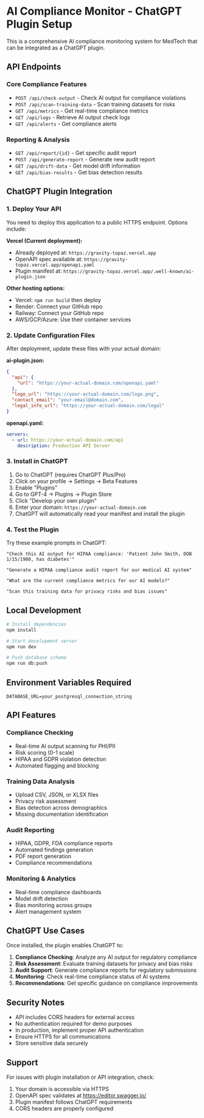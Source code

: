 # AI Compliance Monitor - ChatGPT Plugin Setup

This is a comprehensive AI compliance monitoring system for MedTech that can be integrated as a ChatGPT plugin.

## API Endpoints

### Core Compliance Features
- `POST /api/check-output` - Check AI output for compliance violations
- `POST /api/scan-training-data` - Scan training datasets for risks
- `GET /api/metrics` - Get real-time compliance metrics
- `GET /api/logs` - Retrieve AI output check logs
- `GET /api/alerts` - Get compliance alerts

### Reporting & Analysis
- `GET /api/report/{id}` - Get specific audit report
- `POST /api/generate-report` - Generate new audit report
- `GET /api/drift-data` - Get model drift information
- `GET /api/bias-results` - Get bias detection results

## ChatGPT Plugin Integration

### 1. Deploy Your API

You need to deploy this application to a public HTTPS endpoint. Options include:

**Vercel (Current deployment):**
- Already deployed at: `https://gravity-topaz.vercel.app`
- OpenAPI spec available at: `https://gravity-topaz.vercel.app/openapi.yaml`
- Plugin manifest at: `https://gravity-topaz.vercel.app/.well-known/ai-plugin.json`

**Other hosting options:**
- Vercel: `npm run build` then deploy
- Render: Connect your GitHub repo
- Railway: Connect your GitHub repo
- AWS/GCP/Azure: Use their container services

### 2. Update Configuration Files

After deployment, update these files with your actual domain:

**ai-plugin.json:**
```json
{
  "api": {
    "url": "https://your-actual-domain.com/openapi.yaml"
  },
  "logo_url": "https://your-actual-domain.com/logo.png",
  "contact_email": "your-email@domain.com",
  "legal_info_url": "https://your-actual-domain.com/legal"
}
```

**openapi.yaml:**
```yaml
servers:
  - url: https://your-actual-domain.com/api
    description: Production API Server
```

### 3. Install in ChatGPT

1. Go to ChatGPT (requires ChatGPT Plus/Pro)
2. Click on your profile → Settings → Beta Features
3. Enable "Plugins"
4. Go to GPT-4 → Plugins → Plugin Store
5. Click "Develop your own plugin"
6. Enter your domain: `https://your-actual-domain.com`
7. ChatGPT will automatically read your manifest and install the plugin

### 4. Test the Plugin

Try these example prompts in ChatGPT:

```
"Check this AI output for HIPAA compliance: 'Patient John Smith, DOB 1/15/1980, has diabetes'"

"Generate a HIPAA compliance audit report for our medical AI system"

"What are the current compliance metrics for our AI models?"

"Scan this training data for privacy risks and bias issues"
```

## Local Development

```bash
# Install dependencies
npm install

# Start development server
npm run dev

# Push database schema
npm run db:push
```

## Environment Variables Required

```env
DATABASE_URL=your_postgresql_connection_string
```

## API Features

### Compliance Checking
- Real-time AI output scanning for PHI/PII
- Risk scoring (0-1 scale)
- HIPAA and GDPR violation detection
- Automated flagging and blocking

### Training Data Analysis
- Upload CSV, JSON, or XLSX files
- Privacy risk assessment
- Bias detection across demographics
- Missing documentation identification

### Audit Reporting
- HIPAA, GDPR, FDA compliance reports
- Automated findings generation
- PDF report generation
- Compliance recommendations

### Monitoring & Analytics
- Real-time compliance dashboards
- Model drift detection
- Bias monitoring across groups
- Alert management system

## ChatGPT Use Cases

Once installed, the plugin enables ChatGPT to:

1. **Compliance Checking**: Analyze any AI output for regulatory compliance
2. **Risk Assessment**: Evaluate training datasets for privacy and bias risks
3. **Audit Support**: Generate compliance reports for regulatory submissions
4. **Monitoring**: Check real-time compliance status of AI systems
5. **Recommendations**: Get specific guidance on compliance improvements

## Security Notes

- API includes CORS headers for external access
- No authentication required for demo purposes
- In production, implement proper API authentication
- Ensure HTTPS for all communications
- Store sensitive data securely

## Support

For issues with plugin installation or API integration, check:
1. Your domain is accessible via HTTPS
2. OpenAPI spec validates at https://editor.swagger.io/
3. Plugin manifest follows ChatGPT requirements
4. CORS headers are properly configured